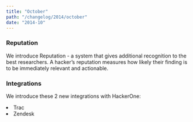 ```yaml
---
title: "October"
path: "/changelog/2014/october"
date: "2014-10"
---
```


### Reputation
We introduce Reputation - a system that gives additional recognition to the best researchers. A hacker’s reputation measures how likely their finding is to be immediately relevant and actionable.  

### Integrations
We introduce these 2 new integrations with HackerOne: <li>Trac</li><li>Zendesk</li>
